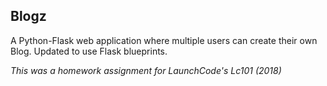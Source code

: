 ## Blogz

A Python-Flask web application where multiple users can create their own Blog. Updated to use Flask blueprints.  

*This was a homework assignment for LaunchCode's Lc101 (2018)*